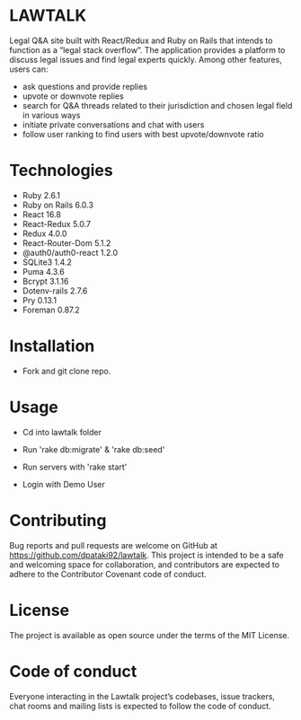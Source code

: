 # LAWTALK

Legal Q&A site built with React/Redux and Ruby on Rails that intends to function as a “legal stack overflow”. The application provides a platform to discuss legal issues and find legal experts quickly. Among other features, users can:

- ask questions and provide replies
- upvote or downvote replies
- search for Q&A threads related to their jurisdiction and chosen legal field in various ways
- initiate private conversations and chat with users
- follow user ranking to find users with best upvote/downvote ratio

# Technologies

- Ruby 2.6.1
- Ruby on Rails 6.0.3
- React 16.8
- React-Redux 5.0.7
- Redux 4.0.0
- React-Router-Dom 5.1.2
- @auth0/auth0-react 1.2.0
- SQLite3 1.4.2
- Puma 4.3.6
- Bcrypt 3.1.16
- Dotenv-rails 2.7.6
- Pry 0.13.1
- Foreman 0.87.2

# Installation

- Fork and git clone repo. 

# Usage

- Cd into lawtalk folder

- Run 'rake db:migrate' & 'rake db:seed'

- Run servers with 'rake start'

- Login with Demo User

# Contributing

Bug reports and pull requests are welcome on GitHub at https://github.com/dpataki92/lawtalk. This project is intended to be a safe and welcoming space for collaboration, and contributors are expected to adhere to the Contributor Covenant code of conduct.

# License

The project is available as open source under the terms of the MIT License.

# Code of conduct

Everyone interacting in the Lawtalk project’s codebases, issue trackers, chat rooms and mailing lists is expected to follow the code of conduct.
